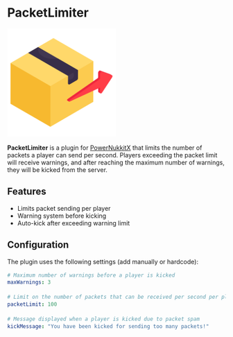 # PacketLimiter
<img src="icon.png" width="250" />

**PacketLimiter** is a plugin for [PowerNukkitX](https://github.com/PowerNukkitX/PowerNukkitX) that limits the number of packets a player can send per second. Players exceeding the packet limit will receive warnings, and after reaching the maximum number of warnings, they will be kicked from the server.

## Features

- Limits packet sending per player
- Warning system before kicking
- Auto-kick after exceeding warning limit

## Configuration

The plugin uses the following settings (add manually or hardcode):

```yaml
# Maximum number of warnings before a player is kicked
maxWarnings: 3

# Limit on the number of packets that can be received per second per player
packetLimit: 100

# Message displayed when a player is kicked due to packet spam
kickMessage: "You have been kicked for sending too many packets!"

```